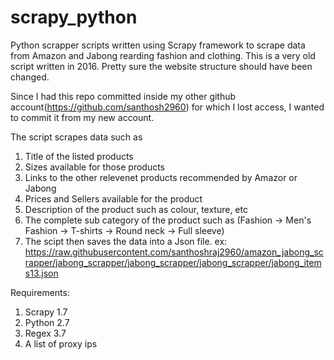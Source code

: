 # scrapy_python

Python scrapper scripts written using Scrapy framework to scrape data from Amazon and Jabong rearding fashion and clothing. This is a very old script written in 2016. Pretty sure the website structure should have been changed. 

Since I had this repo committed inside my other github account(https://github.com/santhosh2960) for which I lost access, I wanted to commit it from my new account.

The script scrapes data such as 
1. Title of the listed products
2. Sizes available for those products
3. Links to the other relevenet products recommended by Amazor or Jabong
4. Prices and Sellers available for the product
5. Description of the product such as colour, texture, etc
6. The complete sub category of the product such as (Fashion -> Men's Fashion -> T-shirts -> Round neck -> Full sleeve)
7. The scipt then saves the data into a Json file. ex: https://raw.githubusercontent.com/santhoshraj2960/amazon_jabong_scrapper/jabong_scrapper/jabong_scrapper/jabong_scrapper/jabong_items13.json

Requirements:
1) Scrapy 1.7
2) Python 2.7
3) Regex 3.7
4) A list of proxy ips

